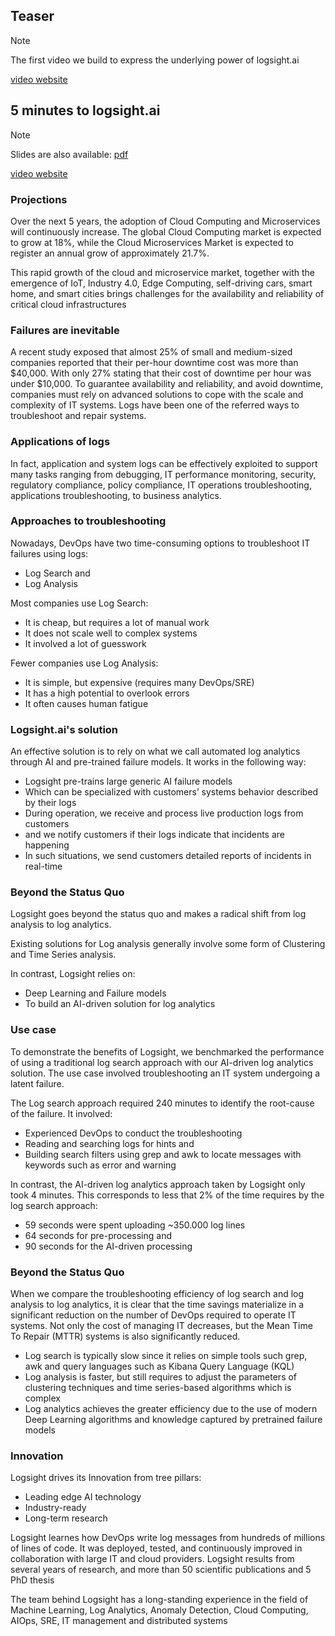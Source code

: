 ## Teaser 

> [!NOTE]
> The first video we build to express the underlying power of logsight.ai

[video website](https://www.youtube.com/embed/IOFzTcprv_k ':include :type=iframe width=440px height=300px')


## 5 minutes to logsight.ai 

> [!NOTE]
> Slides are also available: [pdf](videos/5_minutes.pdf ':ignore')

[video website](https://www.youtube.com/embed/z1Gg_y_6-C0 ':include :type=iframe width=440px height=300px')

### Projections

Over the next 5 years, the adoption of Cloud Computing and Microservices will continuously increase.
The global Cloud Computing market is expected to grow at 18%,
while the Cloud Microservices Market is expected to register an annual grow of approximately 21.7%.

This rapid growth of the cloud and microservice market, together with the emergence of IoT,
Industry 4.0, Edge Computing, self-driving cars, smart home, and smart cities brings challenges for the availability
and reliability of critical cloud infrastructures


### Failures are inevitable

A recent study exposed that almost 25% of small and medium-sized companies reported that their per-hour downtime cost was more than $40,000. 
With only 27% stating that their cost of downtime per hour was under $10,000.
To guarantee availability and reliability, and avoid downtime, companies must rely on advanced solutions to cope with the scale and complexity of IT systems. 
Logs have been one of the referred ways to troubleshoot and repair systems.


### Applications of logs 

In fact, application and system logs can be effectively exploited to support many tasks ranging 
from debugging, IT performance monitoring, security, regulatory compliance, policy compliance, 
IT operations troubleshooting, applications troubleshooting, to business analytics.


### Approaches to troubleshooting

Nowadays, DevOps have two time-consuming options to troubleshoot IT failures using logs:
+ Log Search and 
+ Log Analysis

Most companies use Log Search:
+ It is cheap, but requires a lot of manual work
+ It does not scale well to complex systems
+ It involved a lot of guesswork

Fewer companies use Log Analysis:
+ It is simple, but expensive (requires many DevOps/SRE) 
+ It has a high potential to overlook errors
+ It often causes human fatigue


### Logsight.ai's solution  

An effective solution is to rely on what we call automated log analytics through AI and pre-trained failure models. 
It works in the following way: 
+ Logsight pre-trains large generic AI failure models
+ Which can be specialized with customers’ systems behavior described by their logs
+ During operation, we receive and process live production logs from customers
+ and we notify customers if their logs indicate that incidents are happening
+ In such situations, we send customers detailed reports of incidents in real-time


### Beyond the Status Quo

Logsight goes beyond the status quo and makes a radical shift from log analysis to log analytics.

Existing solutions for Log analysis generally involve some form of Clustering and Time Series analysis.

In contrast, Logsight relies on:

+ Deep Learning and Failure models 
+ To build an AI-driven solution for log analytics


### Use case 

To demonstrate the benefits of Logsight, we benchmarked the performance of using a traditional log search approach with our AI-driven log analytics solution.
The use case involved troubleshooting an IT system undergoing a latent failure.

The Log search approach required 240 minutes to identify the root-cause of the failure. 
It involved:

+ Experienced DevOps to conduct the troubleshooting 
+ Reading and searching logs for hints and
+ Building search filters using grep and awk to locate messages with keywords such as error and warning 

In contrast, the AI-driven log analytics approach taken by Logsight only took 4 minutes.
This corresponds to less that 2% of the time requires by the log search approach:

+ 59 seconds were spent uploading ~350.000 log lines 
+ 64 seconds for pre-processing and
+ 90 seconds for the AI-driven processing


### Beyond the Status Quo

When we compare the troubleshooting efficiency of log search and log analysis to log analytics, it is clear that the time savings materialize in a significant reduction on the number of DevOps required to operate IT systems. Not only the cost of managing IT decreases, but the Mean Time To Repair (MTTR) systems is also significantly reduced. 

+ Log search is typically slow since it relies on simple tools such grep, awk and query languages such as Kibana Query Language (KQL)
+ Log analysis is faster, but still requires to adjust the parameters of clustering techniques and time series-based algorithms which is complex
+ Log analytics achieves the greater efficiency due to the use of modern Deep Learning algorithms and knowledge captured by pretrained failure models


### Innovation 

Logsight drives its Innovation from tree pillars:

+ Leading edge AI technology 
+ Industry-ready 
+ Long-term research 

Logsight learnes how DevOps write log messages from hundreds of millions of lines of code.
It was deployed, tested, and continuously improved in collaboration with large IT and cloud providers. 
Logsight results from several years of research, and more than 50 scientific publications and 5 PhD thesis

The team behind Logsight has a long-standing experience in the field of Machine Learning, Log Analytics, 
Anomaly Detection, Cloud Computing, AIOps, SRE, IT management and distributed systems

